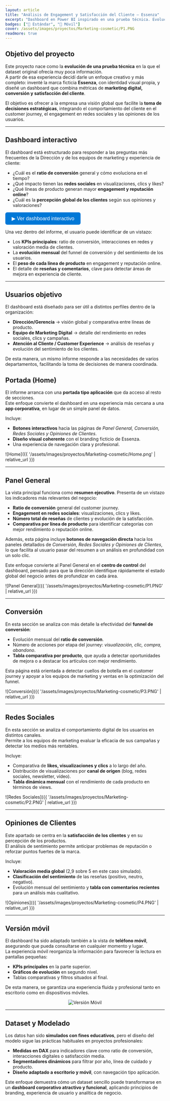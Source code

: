 ```yaml
---
layout: article
title: "Análisis de Engagement y Satisfacción del Cliente – Essenza"
excerpt: "Dashboard en Power BI inspirado en una prueba técnica. Evoluciona hacia un panel corporativo con branding propio, navegación tipo app y versión móvil optimizada para analizar engagement digital, conversión y satisfacción del cliente en una marca ficticia de cosmética."
badges: ["🔵 Estándar", "📱 Móvil"]
cover: /assets/images/proyectos/Marketing-cosmetic/P1.PNG
readmore: true
---
```


## Objetivo del proyecto  

Este proyecto nace como la **evolución de una prueba técnica** en la que el dataset original ofrecía muy poca información.  
A partir de esa experiencia decidí darle un enfoque creativo y más completo: inventé la marca ficticia **Essenza**, con identidad visual propia, y diseñé un dashboard que combina métricas de **marketing digital, conversión y satisfacción del cliente**.  

El objetivo es ofrecer a la empresa una visión global que facilite la **toma de decisiones estratégicas**, integrando el comportamiento del cliente en el customer journey, el engagement en redes sociales y las opiniones de los usuarios.  

---

## Dashboard interactivo  

El dashboard está estructurado para responder a las preguntas más frecuentes de la Dirección y de los equipos de marketing y experiencia de cliente:  

- ¿Cuál es el **ratio de conversión** general y cómo evoluciona en el tiempo?  
- ¿Qué impacto tienen las **redes sociales** en visualizaciones, clics y likes?  
- ¿Qué líneas de producto generan mayor **engagement y reputación online**?  
- ¿Cuál es la **percepción global de los clientes** según sus opiniones y valoraciones?  

<button onclick="document.getElementById('pbiframe').style.display='block'; this.style.display='none';" style="padding:10px 20px; background:#0078D7; color:white; border:none; border-radius:6px; cursor:pointer; font-size:16px;">
  ▶ Ver dashboard interactivo
</button>

<div id="pbiframe" style="display:none; margin-top:20px; position:relative; padding-bottom:65%; height:0; overflow:hidden;">
  <iframe 
    title="Cosmetic_Project_PBI-V2" 
    src="https://app.powerbi.com/view?r=eyJrIjoiMGQ4ODk0NDgtYzZiOC00YWU1LWJmZGItODk4MjgwNWJjMjUyIiwidCI6IjY4NTE5ZTQ4LTgzZjMtNDM1Zi1hMzhhLTFhN2FhNzdiYTk4NyIsImMiOjh9" 
    frameborder="0" allowFullScreen="true"
    style="position:absolute; top:0; left:0; width:100%; height:100%;">
  </iframe>
</div>

Una vez dentro del informe, el usuario puede identificar de un vistazo:  

- Los **KPIs principales**: ratio de conversión, interacciones en redes y valoración media de clientes.  
- La **evolución mensual** del funnel de conversión y del sentimiento de los usuarios.  
- El **peso de cada línea de producto** en engagement y reputación online.  
- El detalle de **reseñas y comentarios**, clave para detectar áreas de mejora en experiencia de cliente.  

---

## Usuarios objetivo  

El dashboard está diseñado para ser útil a distintos perfiles dentro de la organización:  

- **Dirección/Gerencia** → visión global y comparativa entre líneas de producto.  
- **Equipo de Marketing Digital** → detalle del rendimiento en redes sociales, clics y campañas.  
- **Atención al Cliente / Customer Experience** → análisis de reseñas y evolución del sentimiento de los clientes.  

De esta manera, un mismo informe responde a las necesidades de varios departamentos, facilitando la toma de decisiones de manera coordinada.  


## Portada (Home)  

El informe arranca con una **portada tipo aplicación** que da acceso al resto de secciones.  
Este enfoque convierte el dashboard en una experiencia más cercana a una **app corporativa**, en lugar de un simple panel de datos.  

Incluye:  
- **Botones interactivos** hacia las páginas de *Panel General, Conversión, Redes Sociales y Opiniones de Clientes*.  
- **Diseño visual coherente** con el branding ficticio de Essenza.  
- Una experiencia de navegación clara y profesional.  

![Home]({{ '/assets/images/proyectos/Marketing-cosmetic/Home.png' | relative_url }})

---

## Panel General  

La vista principal funciona como **resumen ejecutivo**. Presenta de un vistazo los indicadores más relevantes del negocio:  

- **Ratio de conversión** general del customer journey.  
- **Engagement en redes sociales**: visualizaciones, clics y likes.  
- **Número total de reseñas** de clientes y evolución de la satisfacción.  
- **Comparativa por línea de producto** para identificar categorías con mejor rendimiento o reputación online.  

Además, esta página incluye **botones de navegación directa** hacia los paneles detallados de *Conversión, Redes Sociales y Opiniones de Clientes*, lo que facilita al usuario pasar del resumen a un análisis en profundidad con un solo clic.  

Este enfoque convierte al Panel General en el **centro de control** del dashboard, pensado para que la dirección identifique rápidamente el estado global del negocio antes de profundizar en cada área.  

![Panel General]({{ '/assets/images/proyectos/Marketing-cosmetic/P1.PNG' | relative_url }})


---

## Conversión  

En esta sección se analiza con más detalle la efectividad del **funnel de conversión**:  

- Evolución mensual del **ratio de conversión**.  
- Número de acciones por etapa del journey: *visualización, clic, compra, abandono*.  
- **Tabla comparativa por producto**, que ayuda a detectar oportunidades de mejora o a destacar los artículos con mejor rendimiento.  

Esta página está orientada a detectar cuellos de botella en el customer journey y apoyar a los equipos de marketing y ventas en la optimización del funnel.  

![Conversión]({{ '/assets/images/proyectos/Marketing-cosmetic/P3.PNG' | relative_url }})

---

## Redes Sociales  

En esta sección se analiza el comportamiento digital de los usuarios en distintos canales.  
Permite a los equipos de marketing evaluar la eficacia de sus campañas y detectar los medios más rentables.  

Incluye:  
- Comparativa de **likes, visualizaciones y clics** a lo largo del año.  
- Distribución de visualizaciones por **canal de origen** (blog, redes sociales, newsletter, vídeo).  
- **Tabla dinámica mensual** con el rendimiento de cada producto en términos de views.  

![Redes Sociales]({{ '/assets/images/proyectos/Marketing-cosmetic/P2.PNG' | relative_url }})

---

## Opiniones de Clientes  

Este apartado se centra en la **satisfacción de los clientes** y en su percepción de los productos.  
El análisis de sentimiento permite anticipar problemas de reputación o reforzar puntos fuertes de la marca.  

Incluye:  
- **Valoración media global** (2,9 sobre 5 en este caso simulado).  
- **Clasificación del sentimiento** de las reseñas (positivo, neutro, negativo).  
- Evolución mensual del sentimiento y **tabla con comentarios recientes** para un análisis más cualitativo.  

![Opiniones]({{ '/assets/images/proyectos/Marketing-cosmetic/P4.PNG' | relative_url }})

---

## Versión móvil  

El dashboard ha sido adaptado también a la vista de **teléfono móvil**, asegurando que pueda consultarse en cualquier momento y lugar.  
La experiencia móvil reorganiza la información para favorecer la lectura en pantallas pequeñas:  

- **KPIs principales** en la parte superior.  
- **Gráficos de evolución** en segundo nivel.  
- Tablas comparativas y filtros situados al final.  

De esta manera, se garantiza una experiencia fluida y profesional tanto en escritorio como en dispositivos móviles.  

<p align="center">
  <img src="{{ '/assets/images/proyectos/Marketing-cosmetic/App-Essenza.gif' | relative_url }}" 
       alt="Versión Móvil" 
       style="max-width:30%; height:auto;">
</p>



---

## Dataset y Modelado  

Los datos han sido **simulados con fines educativos**, pero el diseño del modelo sigue las prácticas habituales en proyectos profesionales:  

- **Medidas en DAX** para indicadores clave como ratio de conversión, interacciones digitales o satisfacción media.  
- **Segmentadores dinámicos** para filtrar por año, línea de cuidado y producto.  
- **Diseño adaptado a escritorio y móvil**, con navegación tipo aplicación.  

Este enfoque demuestra cómo un dataset sencillo puede transformarse en un **dashboard corporativo atractivo y funcional**, aplicando principios de branding, experiencia de usuario y analítica de negocio.



